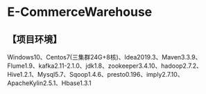 # E-CommerceWarehouse
## 【项目环境】
Windows10、Centos7(三集群24G+8核)、Idea2019.3、Maven3.3.9、Flume1.9、kafka2.11-2.1.0、jdk1.8、zookeeper3.4.10、hadoop2.7.2、Hive1.2.1、Mysql5.7、Sqoop1.4.6、presto0.196、imply2.7.10、ApacheKylin2.5.1、Hbase1.3.1
